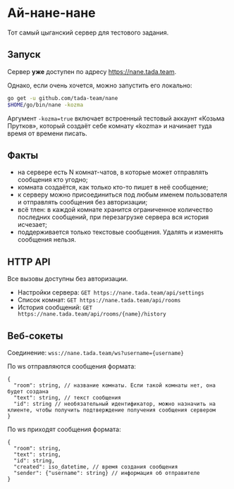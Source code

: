 # Ай-нане-нане

Тот самый цыганский сервер для тестового задания.

## Запуск 

Сервер **уже** доступен по адресу https://nane.tada.team.
 
Однако, если очень хочется, можно запустить его локально:

```bash
go get -u github.com/tada-team/nane
$HOME/go/bin/nane -kozma
```

Аргумент `-kozma=true` включает встроенный тестовый аккаунт «Козьма Прутков», который создаёт себе комнату «kozma» и начинает 
туда время от времени писать.

## Факты

* на сервере есть N комнат-чатов, в которые может отправлять сообщения кто угодно;
* комната создаётся, как только кто-то пишет в неё сообщение;
* к серверу можно присоединиться под любым именем пользователя и отправлять сообщения без авторизации;
* всё тлен: в каждой комнате хранится ограниченное количество последних сообщений, при перезагрузке сервера вся история исчезает;
* поддерживается только текстовые сообщения. Удалять и изменять сообщения нельзя.

## HTTP API

Все вызовы доступны без авторизации.

 * Настройки сервера: `GET https://nane.tada.team/api/settings`
 * Список комнат: `GET https://nane.tada.team/api/rooms`
 * История сообщений: `GET https://nane.tada.team/api/rooms/{name}/history`

## Веб-сокеты

Соединение: `wss://nane.tada.team/ws?username={username}`

По ws отправляются сообщения формата:

```text
{
  "room": string, // название комнаты. Если такой комнаты нет, она будет создана
  "text": string, // текст сообщения
  "id": string // необязательный идентификатор, можно назначить на клиенте, чтобы получить подтверждение получения сообщения сервером
}
```

По ws приходят сообщения формата:
```text
{
  "room": string,
  "text": string,
  "id": string,
  "created": iso_datetime, // время создания сообщения 
  "sender": {"username": string} // информация об отправителе  
}
